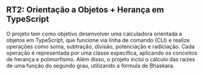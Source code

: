 ## RT2: Orientação a Objetos + Herança em TypeScript

O projeto tem como objetivo desenvolver uma calculadora orientada a objetos em TypeScript, que funcione via linha de comando (CLI) e realize operações como soma, subtração, divisão, potenciação e radiciação. Cada operação é representada por uma classe específica, aplicando os conceitos de herança e polimorfismo. Além disso, o projeto inclui o cálculo das raízes de uma função do segundo grau, utilizando a fórmula de Bhaskara.